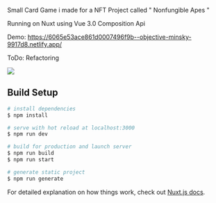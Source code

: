 
Small Card Game i made for a NFT Project called " Nonfungible Apes "

Running on Nuxt using Vue 3.0 Composition Api

Demo: https://6065e53ace861d0007496f9b--objective-minsky-9917d8.netlify.app/

ToDo:
Refactoring


![](https://i.imgur.com/TNld0gt.png)






## Build Setup

```bash
# install dependencies
$ npm install

# serve with hot reload at localhost:3000
$ npm run dev

# build for production and launch server
$ npm run build
$ npm run start

# generate static project
$ npm run generate
```

For detailed explanation on how things work, check out [Nuxt.js docs](https://nuxtjs.org).
